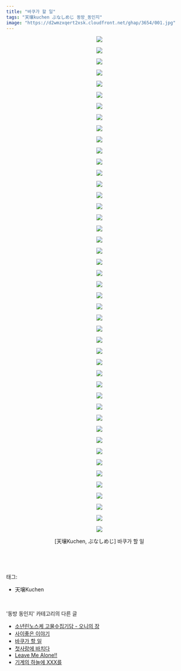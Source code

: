 ```yaml
---
title: "바쿠가 할 일"
tags: "天壌kuchen ぶなしめじ 동방_동인지"
image: "https://d2wmzxqert2xsk.cloudfront.net/ghap/3654/001.jpg"
---
```

<div class="article">
<p style="text-align: center; clear: none; float: none;"><img src="{{ site.imgserver11 }}/ghap/3654/001.jpg"/></p>
<p style="text-align: center; clear: none; float: none;"><img src="{{ site.imgserver11 }}/ghap/3654/002.jpg"/></p>
<p style="text-align: center; clear: none; float: none;"><img src="{{ site.imgserver11 }}/ghap/3654/003.jpg"/></p>
<p style="text-align: center; clear: none; float: none;"><img src="{{ site.imgserver11 }}/ghap/3654/004.jpg"/></p>
<p style="text-align: center; clear: none; float: none;"><img src="{{ site.imgserver11 }}/ghap/3654/005.jpg"/></p>
<p style="text-align: center; clear: none; float: none;"><img src="{{ site.imgserver11 }}/ghap/3654/006.jpg"/></p>
<p style="text-align: center; clear: none; float: none;"><img src="{{ site.imgserver11 }}/ghap/3654/007.jpg"/></p>
<p style="text-align: center; clear: none; float: none;"><img src="{{ site.imgserver11 }}/ghap/3654/008.jpg"/></p>
<p style="text-align: center; clear: none; float: none;"><img src="{{ site.imgserver11 }}/ghap/3654/009.jpg"/></p>
<p style="text-align: center; clear: none; float: none;"><img src="{{ site.imgserver11 }}/ghap/3654/010.jpg"/></p>
<p style="text-align: center; clear: none; float: none;"><img src="{{ site.imgserver11 }}/ghap/3654/011.jpg"/></p>
<p style="text-align: center; clear: none; float: none;"><img src="{{ site.imgserver11 }}/ghap/3654/012.jpg"/></p>
<p style="text-align: center; clear: none; float: none;"><img src="{{ site.imgserver11 }}/ghap/3654/013.jpg"/></p>
<p style="text-align: center; clear: none; float: none;"><img src="{{ site.imgserver11 }}/ghap/3654/014.jpg"/></p>
<p style="text-align: center; clear: none; float: none;"><img src="{{ site.imgserver11 }}/ghap/3654/015.jpg"/></p>
<p style="text-align: center; clear: none; float: none;"><img src="{{ site.imgserver11 }}/ghap/3654/016.jpg"/></p>
<p style="text-align: center; clear: none; float: none;"><img src="{{ site.imgserver11 }}/ghap/3654/017.jpg"/></p>
<p style="text-align: center; clear: none; float: none;"><img src="{{ site.imgserver11 }}/ghap/3654/018.jpg"/></p>
<p style="text-align: center; clear: none; float: none;"><img src="{{ site.imgserver11 }}/ghap/3654/019.jpg"/></p>
<p style="text-align: center; clear: none; float: none;"><img src="{{ site.imgserver11 }}/ghap/3654/020.jpg"/></p>
<p style="text-align: center; clear: none; float: none;"><img src="{{ site.imgserver11 }}/ghap/3654/021.jpg"/></p>
<p style="text-align: center; clear: none; float: none;"><img src="{{ site.imgserver11 }}/ghap/3654/022.jpg"/></p>
<p style="text-align: center; clear: none; float: none;"><img src="{{ site.imgserver11 }}/ghap/3654/023.jpg"/></p>
<p style="text-align: center; clear: none; float: none;"><img src="{{ site.imgserver11 }}/ghap/3654/024.jpg"/></p>
<p style="text-align: center; clear: none; float: none;"><img src="{{ site.imgserver11 }}/ghap/3654/025.jpg"/></p>
<p style="text-align: center; clear: none; float: none;"><img src="{{ site.imgserver11 }}/ghap/3654/026.jpg"/></p>
<p style="text-align: center; clear: none; float: none;"><img src="{{ site.imgserver11 }}/ghap/3654/027.jpg"/></p>
<p style="text-align: center; clear: none; float: none;"><img src="{{ site.imgserver11 }}/ghap/3654/028.jpg"/></p>
<p style="text-align: center; clear: none; float: none;"><img src="{{ site.imgserver11 }}/ghap/3654/029.jpg"/></p>
<p style="text-align: center; clear: none; float: none;"><img src="{{ site.imgserver11 }}/ghap/3654/030.jpg"/></p>
<p style="text-align: center; clear: none; float: none;"><img src="{{ site.imgserver11 }}/ghap/3654/031.jpg"/></p>
<p style="text-align: center; clear: none; float: none;"><img src="{{ site.imgserver11 }}/ghap/3654/032.jpg"/></p>
<p style="text-align: center; clear: none; float: none;"><img src="{{ site.imgserver11 }}/ghap/3654/033.jpg"/></p>
<p style="text-align: center; clear: none; float: none;"><img src="{{ site.imgserver11 }}/ghap/3654/034.jpg"/></p>
<p style="text-align: center; clear: none; float: none;"><img src="{{ site.imgserver11 }}/ghap/3654/035.jpg"/></p>
<p style="text-align: center; clear: none; float: none;"><img src="{{ site.imgserver11 }}/ghap/3654/036.jpg"/></p>
<p style="text-align: center; clear: none; float: none;"><img src="{{ site.imgserver11 }}/ghap/3654/037.jpg"/></p>
<p style="text-align: center; clear: none; float: none;"><img src="{{ site.imgserver11 }}/ghap/3654/038.jpg"/></p>
<p style="text-align: center; clear: none; float: none;"><img src="{{ site.imgserver11 }}/ghap/3654/039.jpg"/></p>
<p style="text-align: center; clear: none; float: none;"><img src="{{ site.imgserver11 }}/ghap/3654/040.jpg"/></p>
<p style="text-align: center; clear: none; float: none;"><img src="{{ site.imgserver11 }}/ghap/3654/041.jpg"/></p>
<p style="text-align: center; clear: none; float: none;"><img src="{{ site.imgserver11 }}/ghap/3654/042.jpg"/></p>
<p style="text-align: center; clear: none; float: none;"><img src="{{ site.imgserver11 }}/ghap/3654/043.jpg"/></p>
<p style="text-align: center; clear: none; float: none;"><img src="{{ site.imgserver11 }}/ghap/3654/044.jpg"/></p>
<p style="text-align: center; clear: none; float: none;"><img src="{{ site.imgserver11 }}/ghap/3654/045.jpg"/></p>
<p style="text-align: center; clear: none; float: none;">[天壌Kuchen, ぶなしめじ] 바쿠가 할 일</p>
<p><br/></p>
</div><br/>
<div class="tagTrail">
<p>태그: </p>
<ul>
<li>天壌Kuchen</li>
</ul>
</div><br/>
<div class="another">
<p>'동방 동인지' 카테고리의 다른 글</p>
<ul>
<li><a href="/ghap_3661">소년린노스케 고물수집기담 - 오니의 장</a></li>
<li><a href="/ghap_3655">사이좋은 이야기</a></li>
<li><a href="/ghap_3654">바쿠가 할 일</a></li>
<li><a href="/ghap_3651">첫사랑에 바치다</a></li>
<li><a href="/ghap_3638">Leave Me Alone!!</a></li>
<li><a href="/ghap_3630">기계의 하늘에 XXX를</a></li>
</ul>
</div><br/>
<div class="cb_module cb_fluid">
<div class="cb_wrt cb_profile">
</div><!-- commentList close -->
</div><br/>
